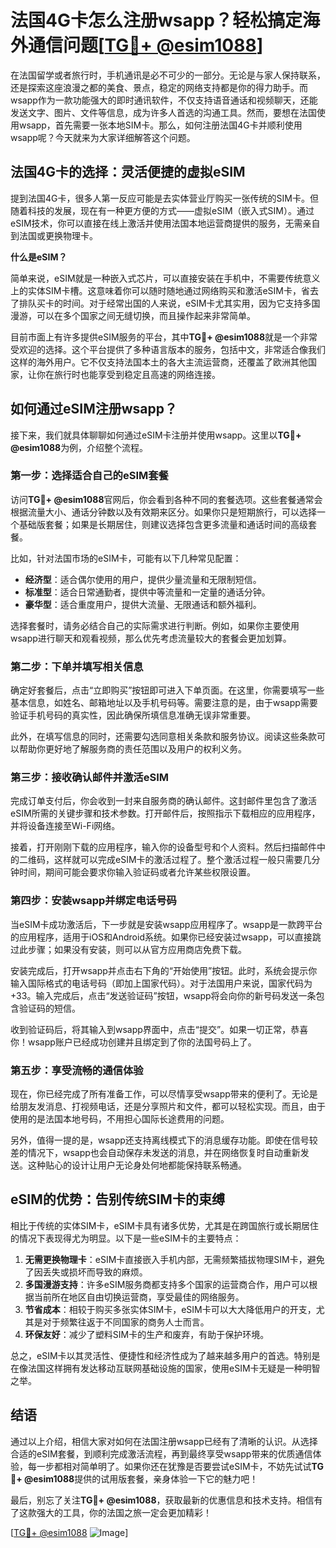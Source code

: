 # 法国4G卡怎么注册wsapp？轻松搞定海外通信问题[[TG💪+ @esim1088](https://t.me/s/esim1088)]

在法国留学或者旅行时，手机通讯是必不可少的一部分。无论是与家人保持联系，还是探索这座浪漫之都的美食、景点，稳定的网络支持都是你的得力助手。而wsapp作为一款功能强大的即时通讯软件，不仅支持语音通话和视频聊天，还能发送文字、图片、文件等信息，成为许多人首选的沟通工具。然而，要想在法国使用wsapp，首先需要一张本地SIM卡。那么，如何注册法国4G卡并顺利使用wsapp呢？今天就来为大家详细解答这个问题。

## 法国4G卡的选择：灵活便捷的虚拟eSIM

提到法国4G卡，很多人第一反应可能是去实体营业厅购买一张传统的SIM卡。但随着科技的发展，现在有一种更方便的方式——虚拟eSIM（嵌入式SIM）。通过eSIM技术，你可以直接在线上激活并使用法国本地运营商提供的服务，无需亲自到法国或更换物理卡。

**什么是eSIM？**

简单来说，eSIM就是一种嵌入式芯片，可以直接安装在手机中，不需要传统意义上的实体SIM卡槽。这意味着你可以随时随地通过网络购买和激活eSIM卡，省去了排队买卡的时间。对于经常出国的人来说，eSIM卡尤其实用，因为它支持多国漫游，可以在多个国家之间无缝切换，而且操作起来非常简单。

目前市面上有许多提供eSIM服务的平台，其中**TG💪+ @esim1088**就是一个非常受欢迎的选择。这个平台提供了多种语言版本的服务，包括中文，非常适合像我们这样的海外用户。它不仅支持法国本土的各大主流运营商，还覆盖了欧洲其他国家，让你在旅行时也能享受到稳定且高速的网络连接。

## 如何通过eSIM注册wsapp？

接下来，我们就具体聊聊如何通过eSIM卡注册并使用wsapp。这里以**TG💪+ @esim1088**为例，介绍整个流程。

### 第一步：选择适合自己的eSIM套餐

访问**TG💪+ @esim1088**官网后，你会看到各种不同的套餐选项。这些套餐通常会根据流量大小、通话分钟数以及有效期来区分。如果你只是短期旅行，可以选择一个基础版套餐；如果是长期居住，则建议选择包含更多流量和通话时间的高级套餐。

比如，针对法国市场的eSIM卡，可能有以下几种常见配置：
- **经济型**：适合偶尔使用的用户，提供少量流量和无限制短信。
- **标准型**：适合日常通勤者，提供中等流量和一定量的通话分钟。
- **豪华型**：适合重度用户，提供大流量、无限通话和额外福利。

选择套餐时，请务必结合自己的实际需求进行判断。例如，如果你主要使用wsapp进行聊天和观看视频，那么优先考虑流量较大的套餐会更加划算。

### 第二步：下单并填写相关信息

确定好套餐后，点击“立即购买”按钮即可进入下单页面。在这里，你需要填写一些基本信息，如姓名、邮箱地址以及手机号码等。需要注意的是，由于wsapp需要验证手机号码的真实性，因此确保所填信息准确无误非常重要。

此外，在填写信息的同时，还需要勾选同意相关条款和服务协议。阅读这些条款可以帮助你更好地了解服务商的责任范围以及用户的权利义务。

### 第三步：接收确认邮件并激活eSIM

完成订单支付后，你会收到一封来自服务商的确认邮件。这封邮件里包含了激活eSIM所需的关键步骤和技术参数。打开邮件后，按照指示下载相应的应用程序，并将设备连接至Wi-Fi网络。

接着，打开刚刚下载的应用程序，输入你的设备型号和个人资料。然后扫描邮件中的二维码，这样就可以完成eSIM卡的激活过程了。整个激活过程一般只需要几分钟时间，期间可能会要求你输入验证码或者允许某些权限设置。

### 第四步：安装wsapp并绑定电话号码

当eSIM卡成功激活后，下一步就是安装wsapp应用程序了。wsapp是一款跨平台的应用程序，适用于iOS和Android系统。如果你已经安装过wsapp，可以直接跳过此步骤；如果没有安装，则可以从官方应用商店免费下载。

安装完成后，打开wsapp并点击右下角的“开始使用”按钮。此时，系统会提示你输入国际格式的电话号码（即加上国家代码）。对于法国用户来说，国家代码为+33。输入完成后，点击“发送验证码”按钮，wsapp将会向你的新号码发送一条包含验证码的短信。

收到验证码后，将其输入到wsapp界面中，点击“提交”。如果一切正常，恭喜你！wsapp账户已经成功创建并且绑定到了你的法国号码上了。

### 第五步：享受流畅的通信体验

现在，你已经完成了所有准备工作，可以尽情享受wsapp带来的便利了。无论是给朋友发消息、打视频电话，还是分享照片和文件，都可以轻松实现。而且，由于使用的是法国本地号码，不用担心国际长途费用的问题。

另外，值得一提的是，wsapp还支持离线模式下的消息缓存功能。即使在信号较差的情况下，wsapp也会自动保存未发送的消息，并在网络恢复时自动重新发送。这种贴心的设计让用户无论身处何地都能保持联系畅通。

## eSIM的优势：告别传统SIM卡的束缚

相比于传统的实体SIM卡，eSIM卡具有诸多优势，尤其是在跨国旅行或长期居住的情况下表现得尤为明显。以下是一些eSIM卡的主要特点：

1. **无需更换物理卡**：eSIM卡直接嵌入手机内部，无需频繁插拔物理SIM卡，避免了因丢失或损坏而导致的麻烦。
2. **多国漫游支持**：许多eSIM服务商都支持多个国家的运营商合作，用户可以根据当前所在地区自由切换运营商，享受最佳的网络服务。
3. **节省成本**：相较于购买多张实体SIM卡，eSIM卡可以大大降低用户的开支，尤其是对于频繁往返于不同国家的商务人士而言。
4. **环保友好**：减少了塑料SIM卡的生产和废弃，有助于保护环境。

总之，eSIM卡以其灵活性、便捷性和经济性成为了越来越多用户的首选。特别是在像法国这样拥有发达移动互联网基础设施的国家，使用eSIM卡无疑是一种明智之举。

## 结语

通过以上介绍，相信大家对如何在法国注册wsapp已经有了清晰的认识。从选择合适的eSIM套餐，到顺利完成激活流程，再到最终享受wsapp带来的优质通信体验，每一步都相对简单明了。如果你还在犹豫是否要尝试eSIM卡，不妨先试试**TG💪+ @esim1088**提供的试用版套餐，亲身体验一下它的魅力吧！

最后，别忘了关注**TG💪+ @esim1088**，获取最新的优惠信息和技术支持。相信有了这款强大的工具，你的法国之旅一定会更加精彩！

[[TG💪+ @esim1088](https://t.me/s/esim1088) ![Image](https://i.postimg.cc/4NQfJmqS/Snipaste-2025-05-13-00-14-12.png)]